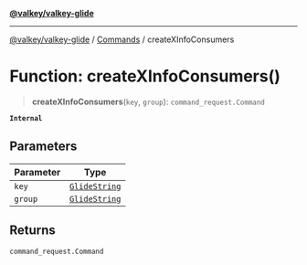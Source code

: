 [**@valkey/valkey-glide**](../../README.md)

***

[@valkey/valkey-glide](../../modules.md) / [Commands](../README.md) / createXInfoConsumers

# Function: createXInfoConsumers()

> **createXInfoConsumers**(`key`, `group`): `command_request.Command`

**`Internal`**

## Parameters

| Parameter | Type |
| ------ | ------ |
| `key` | [`GlideString`](../../BaseClient/type-aliases/GlideString.md) |
| `group` | [`GlideString`](../../BaseClient/type-aliases/GlideString.md) |

## Returns

`command_request.Command`
